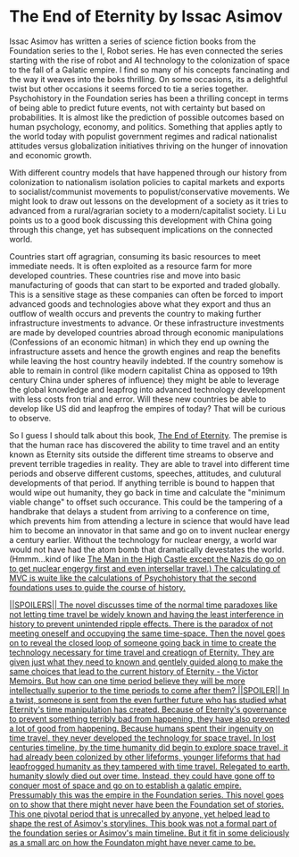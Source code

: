 # The End of Eternity by Issac Asimov

Issac Asimov has written a series of science fiction books from the Foundation series to the I, Robot series.  He has even connected the series starting with the rise of robot and AI technology to the colonization of space to the fall of a Galatic empire.  I find so many of his concepts fancinating and the way it weaves into the boks thrilling.  On some occasions, its a delightful twist but other occasions it seems forced to tie a series together.  Psychohistory in the Foundation series has been a thrilling concept in terms of being able to predict  future events, not with certainty but based on probabilities.  It is almost like the prediction of possible outcomes based on human psychology, economy, and politics.  Something that applies aptly to the world today with populist government regimes and radical nationalist attitudes versus globalization initiatives thriving on the hunger of innovation and economic growth.  

With different country models that have happened through our history from colonization to nationalism isolation policies to capital markets and exports to socialist/communist movements to populist/conservative movements.  We might look to draw out lessons on the development of a society as it tries to advanced from a rural/agrarian society to a modern/capitalist society.  Li Lu points us to a good book discussing this development with China going through this change, yet has subsequent implications on the connected world.

Countries start off agragrian, consuming its basic resources to meet immediate needs.  It is often exploited as a resource farm for more developed countries.  These countries rise and move into basic manufacturing of goods that can start to be exported and traded globally.  This is a sensitive stage as these companies can often be forced to import advanced goods and technologies above what they export and thus an outflow of wealth occurs and prevents the country to making further infrastructure investments to advance.  Or these infrastructure investments are made by developed countries abroad through economic manipulations (Confessions of an economic hitman) in which they end up owning the infrastructure assets and hence the growth engines and reap the benefits while leaving the host country heavily indebted.  If the country somehow is able to remain in control (like modern capitalist China as opposed to 19th century China under spheres of influence) they might be able to leverage the global knowledge and leapfrog into advanced technology development with less costs fron trial and error.  Will these new countries be able to develop like US did and leapfrog the empires of today?  That will be curious to observe.

So I guess I should talk about this book, <u>The End of Eternity</u>.  The premise is that the human race has discovered the ability to time travel and an entity known as Eternity sits outside the different time streams to observe and prevent terrible tragedies in reality.  They are able to travel into different time periods and observe different customs, speeches, attitudes, and culutural developments of that period.  If anything terrible is bound to happen that would wipe out humanity, they go back in time and calculate the "minimum viable change" to offset such occurance.  This could be the tampering of a handbrake that delays a student from arriving to a conference on time, which prevents him from attending a lecture in science that would have lead him to become an innovator in that same and go on to invent nuclear energy a century earlier.  Without the technology for nuclear energy, a world war would not have had the atom bomb that dramatically devestates the world.  (Hmmm...kind of like <u>The Man in the High Castle<u> except the Nazis do go on to get nuclear engergy first and even intersellar travel.)  The calculating of MVC is wuite like the calculations of Psychohistory that the second foundations uses to guide the course of history.  
  
  ||SPOILERS||
  The novel discusses time of the normal time paradoxes like not letting time travel be widely known and having the least interference in history to prevent unintended ripple effects.  There is the paradox of not meeting oneself and occupying the same time-space.  Then the novel goes on to reveal the closed loop of someone going back in time to create the technology necessary for time travel and creatiogn of Eternity.  They are given just what they need to known and gentlely guided along to make the same choices that lead to the current history of Eternity - the Victor Memoirs.  But how can one time period believe they will be more intellectually superior to the time periods to come after them?  ||SPOILER||  In a twist, someone is sent from the even further future  who has studied what Eternity's time manipulation has created.  Because of Eternity's governance to prevent something terribly bad from happening, they have also prevented a lot of good from happening.  Because humans spent their ingenuity on time travel, they never developed the technology for space travel.  In lost centuries timeline, by the time humanity did begin to explore space travel, it had already been colonized by other lifeforms, younger lifeforms that had leapfrogged humanity as they tampered with time travel.  Relegated to earth, humanity slowly died out over time.  Instead, they could have gone off to conquer most of space and go on to establish a galatic empire.  Pressumably this was the empire in the Foundation series.  This novel goes on to show that there might never have been the Foundation set of stories.  This one pivotal period that is unrecalled by anyone, yet helped lead to shape the rest of Asimov's storylines.  This book was not a formal part of the foundation series or Asimov's main timeline.  But it fit in some deliciously as a small arc on how the Foundaton might have never came to be.  
